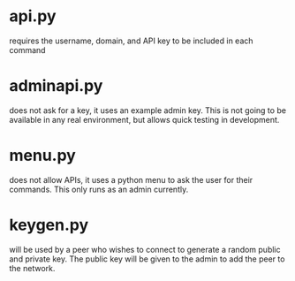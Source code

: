 # api.py
requires the username, domain, and API key to be included in each command

# adminapi.py
does not ask for a key, it uses an example admin key. This is not going to be available in any real environment, but allows quick testing in development.

# menu.py
does not allow APIs, it uses a python menu to ask the user for their commands. This only runs as an admin currently.

# keygen.py
will be used by a peer who wishes to connect to generate a random public and private key. The public key will be given to the admin to add the peer to the network.

